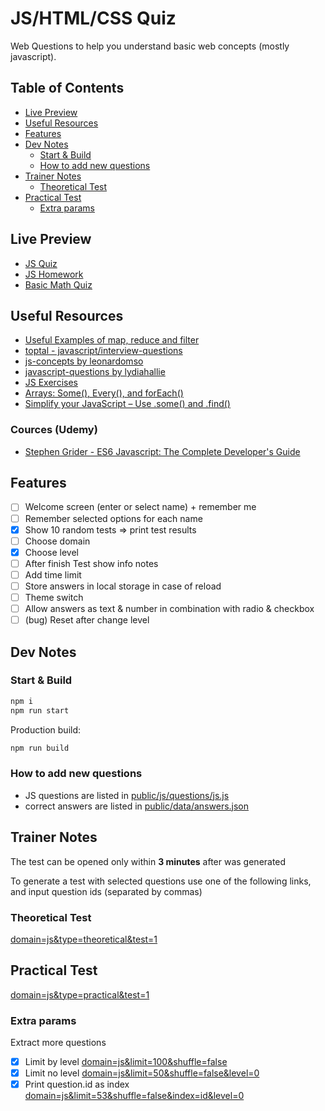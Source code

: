 # JS/HTML/CSS Quiz

Web Questions to help you understand basic web concepts (mostly javascript).

## Table of Contents

<!-- START doctoc generated TOC please keep comment here to allow auto update -->
<!-- DON'T EDIT THIS SECTION, INSTEAD RE-RUN doctoc TO UPDATE -->


- [Live Preview](#live-preview)
- [Useful Resources](#useful-resources)
- [Features](#features)
- [Dev Notes](#dev-notes)
  - [Start & Build](#start--build)
  - [How to add new questions](#how-to-add-new-questions)
- [Trainer Notes](#trainer-notes)
  - [Theoretical Test](#theoretical-test)
- [Practical Test](#practical-test)
  - [Extra params](#extra-params)

<!-- END doctoc generated TOC please keep comment here to allow auto update -->

## Live Preview

- [JS Quiz](https://nmatei.github.io/simple-quiz-app/public/?domain=js&level=5)
- [JS Homework](https://nmatei.github.io/simple-quiz-app/public/?domain=js-homework&level=10)
- [Basic Math Quiz](https://nmatei.github.io/simple-quiz-app/public/?domain=math&level=22)

## Useful Resources

- [Useful Examples of map, reduce and filter](https://link.medium.com/XezVbaWgNT)
- [toptal - javascript/interview-questions](https://www.toptal.com/javascript/interview-questions)
- [js-concepts by leonardomso](https://github.com/leonardomso/33-js-concepts#1-call-stack)
- [javascript-questions by lydiahallie](https://github.com/lydiahallie/javascript-questions/blob/master/README.md)
- [JS Exercises](https://ydkjs-exercises.com/)
- [Arrays: Some(), Every(), and forEach()](https://levelup.gitconnected.com/javascript-array-some-vs-every-vs-foreach-knowledge-scoops-81dfe43369c6)
- [Simplify your JavaScript – Use .some() and .find()](https://medium.com/poka-techblog/simplify-your-javascript-use-some-and-find-f9fb9826ddfd)

### Cources (Udemy)

- [Stephen Grider - ES6 Javascript: The Complete Developer's Guide](https://www.udemy.com/course/javascript-es6-tutorial/#overview) 

## Features

- [ ] Welcome screen (enter or select name) + remember me
- [ ] Remember selected options for each name
- [x] Show 10 random tests => print test results
- [ ] Choose domain
- [x] Choose level
- [ ] After finish Test show info notes
- [ ] Add time limit
- [ ] Store answers in local storage in case of reload
- [ ] Theme switch
- [ ] Allow answers as text & number in combination with radio & checkbox
- [ ] (bug) Reset after change level

## Dev Notes

### Start & Build

```sh
npm i
npm run start
```

Production build:

```sh
npm run build
```

### How to add new questions

- JS questions are listed in [public/js/questions/js.js](public/js/questions/js.js)
- correct answers are listed in [public/data/answers.json](public/data/answers.json)

## Trainer Notes

The test can be opened only within **3 minutes** after was generated

To generate a test with selected questions use one of the following links,
and input question ids (separated by commas)

### Theoretical Test

[domain=js&type=theoretical&test=1](https://nmatei.github.io/simple-quiz-app/public/?domain=js&type=theoretical&test=1)

## Practical Test

[domain=js&type=practical&test=1](https://nmatei.github.io/simple-quiz-app/public/?domain=js&type=practical&test=1)

### Extra params

Extract more questions

- [x] Limit by level [domain=js&limit=100&shuffle=false](https://nmatei.github.io/simple-quiz-app/public/?domain=js&limit=100&shuffle=false)
- [x] Limit no level [domain=js&limit=50&shuffle=false&level=0](https://nmatei.github.io/simple-quiz-app/public/?domain=js&limit=50&shuffle=false&level=0)
- [x] Print question.id as index [domain=js&limit=53&shuffle=false&index=id&level=0](https://nmatei.github.io/simple-quiz-app/public/?domain=js&limit=50&shuffle=false&index=id&level=0)
